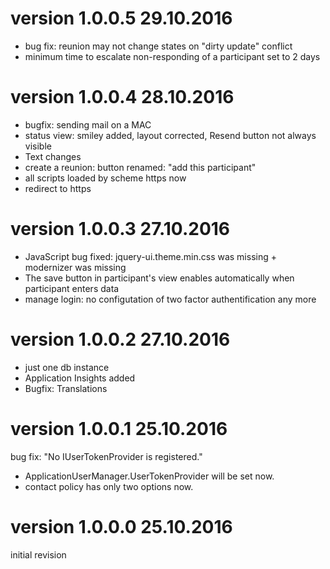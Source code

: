 # version 1.0.0.5 29.10.2016
- bug fix: reunion may not change states on "dirty update" conflict
- minimum time to escalate non-responding of a participant set to 2 days
# version 1.0.0.4 28.10.2016
- bugfix: sending mail on a MAC
- status view: smiley added, layout corrected, Resend button not always visible
- Text changes
- create a reunion: button renamed: "add this participant"
- all scripts loaded by scheme https now
- redirect to https
# version 1.0.0.3 27.10.2016
- JavaScript bug fixed: jquery-ui.theme.min.css was missing + modernizer was missing
- The save button in participant's view enables automatically when participant enters data
- manage login: no configutation of two factor  authentification any more
# version 1.0.0.2 27.10.2016
- just one db instance
- Application Insights added
- Bugfix: Translations
# version 1.0.0.1 25.10.2016
bug fix: "No IUserTokenProvider is registered."
- ApplicationUserManager.UserTokenProvider will be set now.
- contact policy has only two options now.
# version 1.0.0.0 25.10.2016
initial revision